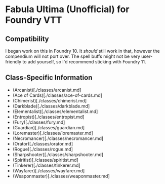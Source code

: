 # Fabula Ultima (Unofficial) for Foundry VTT

## Compatibility

I began work on this in Foundry 10. It _should_ still work in that, however the compendium will not port over. The spell buffs might not be very user-friendly to add yourself, so I'd recommend sticking with Foundry 11.

## Class-Specific Information

-   (Arcanist)[./classes/arcanist.md]
-   (Ace of Cards)[./classes/ace-of-cards.md]
-   (Chimerist)[./classes/chimerist.md]
-   (Darkblade)[./classes/darkblade.md]
-   (Elementalist)[./classes/elementalist.md]
-   (Entropist)[./classes/entropist.md]
-   (Fury)[./classes/fury.md]
-   (Guardian)[./classes/guardian.md]
-   (Loremaster)[./classes/loremaster.md]
-   (Necromancer)[./classes/necromancer.md]
-   (Orator)[./classes/orator.md]
-   (Rogue)[./classes/rogue.md]
-   (Sharpshooter)[./classes/sharpshooter.md]
-   (Spiritist)[./classes/spiritist.md]
-   (Tinkerer)[./classes/tinkerer.md]
-   (Wayfarer)[./classes/wayfarer.md]
-   (Weaponmaster)[./classes/weaponmaster.md]
